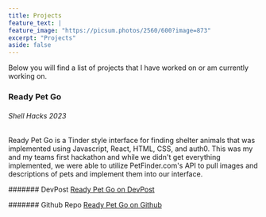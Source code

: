 ```yaml
---
title: Projects
feature_text: |
feature_image: "https://picsum.photos/2560/600?image=873"
excerpt: "Projects"
aside: false
---
```


 Below you will find a list of projects that I have worked on or am currently working on.




### Ready Pet Go

###### Shell Hacks 2023

Ready Pet Go is a Tinder style interface for finding shelter animals that was implemented using Javascript, React, HTML, CSS, and auth0. This was my and my teams first hackathon and while we didn't get everything implemented, we were able to utilize PetFinder.com's API to pull images and descriptions of pets and implement them into our interface.

####### DevPost
[Ready Pet Go on DevPost](https://devpost.com/software/ready-pet-go)

####### Github Repo
[Ready Pet Go on Github](https://github.com/NicTron1/ready-pet-go)